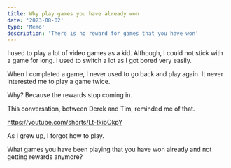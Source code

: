 ```yaml
---
title: Why play games you have already won
date: '2023-08-02'
type: 'Memo'
description: 'There is no reward for games that you have won'
---
```


I used to play a lot of video games as a kid. Although, I could not stick with a game for long. I used to switch a lot as I got bored very easily.

When I completed a game, I never used to go back and play again.  It never interested me to play a game twice.

Why? Because the rewards stop coming in.

This conversation, between Derek and Tim, reminded me of that.

https://youtube.com/shorts/Lt-tkioOkpY

As I grew up, I forgot how to play.

What games you have been playing that you have won already and not getting rewards anymore?